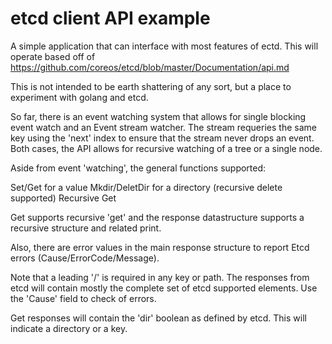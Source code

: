 # etcd client API example

A simple application that can interface with most features of ectd. This will operate based off of
https://github.com/coreos/etcd/blob/master/Documentation/api.md

This is not intended to be earth shattering of any sort, but a place to experiment with golang and etcd.

So far, there is an event watching system that allows for single blocking event watch and an Event stream watcher. The stream
requeries the same key using the 'next' index to ensure that the stream never drops an event. Both cases, the API allows
for recursive watching of a tree or a single node.

Aside from event 'watching', the general functions supported:

Set/Get for a value
Mkdir/DeletDir for a directory (recursive delete supported)
Recursive Get

Get supports recursive 'get' and the response datastructure supports a recursive structure and related print.

Also, there are error values in the main response structure to report Etcd errors (Cause/ErrorCode/Message).

Note that a leading '/' is required in any key or path. The responses from etcd will contain mostly the complete set of etcd supported elements. Use the 'Cause' field to check of errors.

Get responses will contain the 'dir' boolean as defined by etcd. This will indicate a directory or a key.

